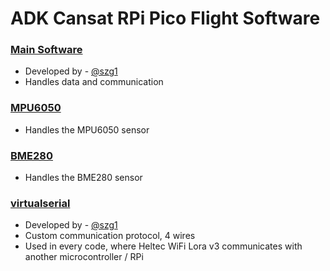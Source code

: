 # ADK Cansat RPi Pico Flight Software

### [Main Software](main.py)
 - Developed by - [@szg1](https://www.github.com/szg1) 
 - Handles data and communication

### [MPU6050](MPU6050.py)
 - Handles the MPU6050 sensor

### [BME280](blink.py)
 - Handles the BME280 sensor

### [virtualserial](virtualserial.cpp)
 - Developed by - [@szg1](https://www.github.com/szg1) 
 - Custom communication protocol, 4 wires
 - Used in every code, where Heltec WiFi Lora v3 communicates with another microcontroller / RPi
